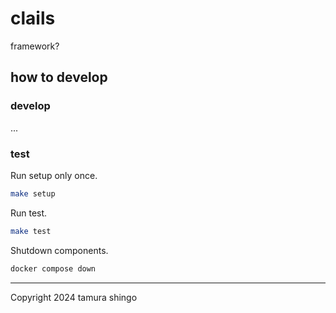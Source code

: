 # clails
framework?

## how to develop

### develop

...

### test

Run setup only once.

```sh
make setup
```


Run test.

```sh
make test
```


Shutdown components.

```sh
docker compose down
```

---
Copyright 2024 tamura shingo
